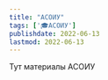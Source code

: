 ```yaml
---
title: "АСОИУ"
tags: ['🎓АСОИУ']
publishdate: 2022-06-13
lastmod: 2022-06-13
---
```


Тут материалы АСОИУ
